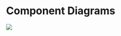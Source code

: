 # Component Diagrams

![](http://www.plantuml.com/plantuml/proxy?cache=no&src=https://raw.githubusercontent.com/opendemobank/diagrams/main/component/component.iuml)

